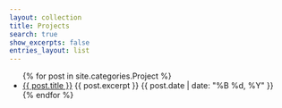 ```yaml
---
layout: collection
title: Projects
search: true
show_excerpts: false
entries_layout: list
---
```


<ul>
  {% for post in site.categories.Project %}
    <li>
      <a href="{{ post.url }}">{{ post.title }}</a>
      {{ post.excerpt }}
      <span class="entry-date"><time datetime="{{ post.date | date_to_xmlschema }}">{{ post.date | date: "%B %d, %Y" }}</time></span>
    </li>
  {% endfor %}
</ul>
